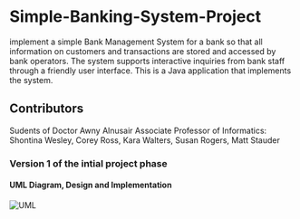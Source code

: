 # Simple-Banking-System-Project
implement a simple Bank Management System for a bank so that all information on customers and transactions are stored and accessed by bank operators. The system supports interactive inquiries from bank staff through a friendly user interface. This is a Java application that implements the system.
## Contributors
Sudents of Doctor Awny Alnusair Associate Professor of Informatics: Shontina Wesley, Corey Ross, Kara Walters, Susan Rogers, Matt Stauder
### Version 1 of the intial project phase
#### UML Diagram, Design and Implementation 
![UML](https://user-images.githubusercontent.com/81651930/113077129-88263e00-919e-11eb-8e2c-75e7f86ccbf8.png)

